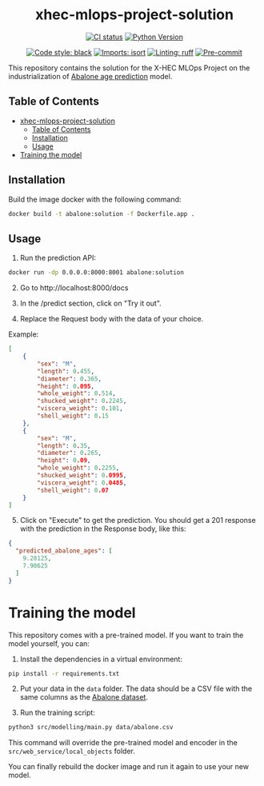<div align="center">

# xhec-mlops-project-solution

[![CI status](https://github.com/artefactory/xhec-mlops-project-solution/actions/workflows/ci.yaml/badge.svg)](https://github.com/artefactory/xhec-mlops-project-solution/actions/workflows/ci.yaml?query=branch%3Amain)
[![Python Version](https://img.shields.io/badge/python-3.8%20%7C%203.9%20%7C%203.10-blue.svg)]()

[![Code style: black](https://img.shields.io/badge/code%20style-black-000000.svg)](https://github.com/psf/black)
[![Imports: isort](https://img.shields.io/badge/%20imports-isort-%231674b1?style=flat&labelColor=ef8336)](https://pycqa.github.io/isort/)
[![Linting: ruff](https://img.shields.io/endpoint?url=https://raw.githubusercontent.com/charliermarsh/ruff/main/assets/badge/v2.json)](https://github.com/astral-sh/ruff)
[![Pre-commit](https://img.shields.io/badge/pre--commit-enabled-informational?logo=pre-commit&logoColor=white)](https://github.com/artefactory/xhec-mlops-project-solution/blob/main/.pre-commit-config.yaml)
</div>

This repository contains the solution for the X-HEC MLOps Project on the industrialization of [Abalone age prediction](https://www.kaggle.com/datasets/rodolfomendes/abalone-dataset) model.

## Table of Contents

- [xhec-mlops-project-solution](#xhec-mlops-project-solution)
  - [Table of Contents](#table-of-contents)
  - [Installation](#installation)
  - [Usage](#usage)
- [Training the model](#training-the-model)

## Installation

Build the image docker with the following command:

```bash
docker build -t abalone:solution -f Dockerfile.app .
```

## Usage

1. Run the prediction API:

```bash
docker run -dp 0.0.0.0:8000:8001 abalone:solution
```

2. Go to http://localhost:8000/docs

3. In the /predict section, click on "Try it out".

4. Replace the Request body with the data of your choice.

Example:

```json
[
    {
        "sex": "M",
        "length": 0.455,
        "diameter": 0.365,
        "height": 0.095,
        "whole_weight": 0.514,
        "shucked_weight": 0.2245,
        "viscera_weight": 0.101,
        "shell_weight": 0.15
    },
    {
        "sex": "M",
        "length": 0.35,
        "diameter": 0.265,
        "height": 0.09,
        "whole_weight": 0.2255,
        "shucked_weight": 0.0995,
        "viscera_weight": 0.0485,
        "shell_weight": 0.07
    }
]
```

5. Click on "Execute" to get the prediction. You should get a 201 response with the prediction in the Response body, like this:

```json
{
  "predicted_abalone_ages": [
    9.28125,
    7.90625
  ]
}
```

# Training the model

This repository comes with a pre-trained model. If you want to train the model yourself, you can:

1. Install the dependencies in a virtual environment:

```bash
pip install -r requirements.txt
```

2. Put your data in the `data` folder. The data should be a CSV file with the same columns as the [Abalone dataset](https://www.kaggle.com/datasets/rodolfomendes/abalone-dataset).

2. Run the training script:

```bash
python3 src/modelling/main.py data/abalone.csv
```

This command will override the pre-trained model and encoder in the `src/web_service/local_objects` folder.

You can finally rebuild the docker image and run it again to use your new model.
